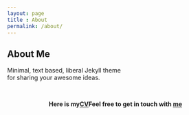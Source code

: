 ```yaml
---
layout: page
title : About
permalink: /about/
---
```


<h2>About Me</h2>
<p>Minimal, text based, liberal Jekyll theme<br>for sharing your awesome ideas.</p>
<br>
<center><p ><strong><span class="manual">Here is my<a href = "https://drive.google.com/file/d/0B-uTeVTFDdmaU09JRDRXcm1JS0U/view?usp=sharing">CV</a>Feel free to get in touch with <a href="mailto:arjitkapoor93@outlook.com">me</a>









